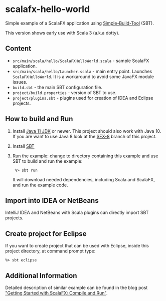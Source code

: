 scalafx-hello-world
===================

Simple example of a ScalaFX application using [Simple-Build-Tool](http://www.scala-sbt.org/) (SBT).

This version shows early use with Scala 3 (a.k.a dotty).


Content
-------

* `src/main/scala/hello/ScalaFXHelloWorld.scala` - sample ScalaFX application.
* `src/main/scala/hello/Launcher.scala` - main entry point. Launches `ScalaFXHelloWorld`. It is a workaround to avoid some JavaFX module issues. 
* `build.sbt` - the main SBT configuration file.
* `project/build.properties` - version of SBT to use.
* `project/plugins.sbt` - plugins used for creation of IDEA and Eclipse projects.


How to build and Run
--------------------

1. Install [Java 11 JDK](http://www.oracle.com/technetwork/java/javase/downloads/index.html) or newer. This project should also work with Java 10. If you are want to use Java 8 look at the [SFX-8](https://github.com/scalafx/scalafx-hello-world/tree/SFX-8) branch of this project.

2. Install [SBT](http://www.scala-sbt.org/)

3. Run the example: change to directory containing this example and use SBT to
   build and run the example:

   ```
    %> sbt run
   ```

   It will download needed dependencies, including Scala and ScalaFX, and run 
   the example code. 


Import into IDEA or NetBeans
----------------------------

IntelliJ IDEA and NetBeans with Scala plugins can directly import SBT projects. 


Create project for Eclipse
-------------------------

If you want to create project that can be used with Eclipse, inside
this project directory, at command prompt type:

    %> sbt eclipse


Additional Information
----------------------

Detailed description of similar example can be found in the blog post
["Getting Started with ScalaFX: Compile and Run"](http://codingonthestaircase.wordpress.com/2013/05/17/getting-started-with-scalafx-compile-and-run-2/).
